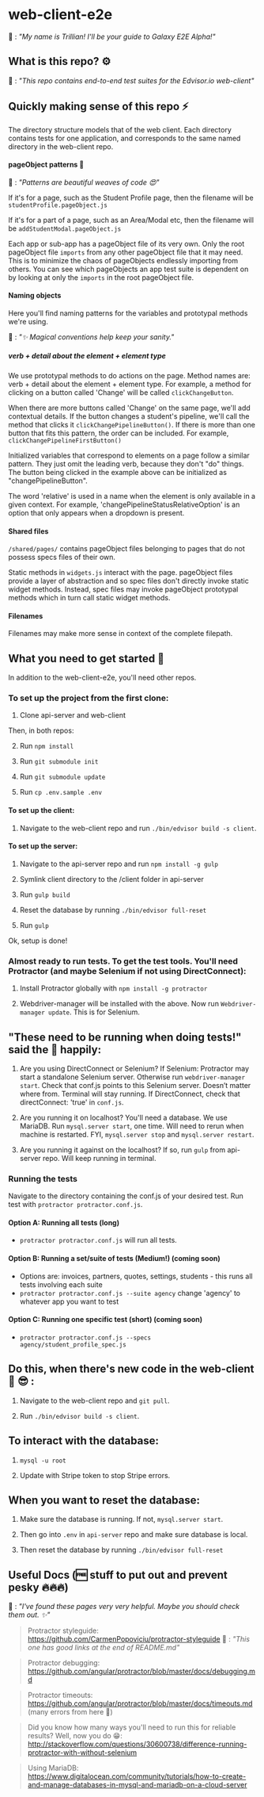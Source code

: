 # web-client-e2e

🤖 : *"My name is Trillian! I'll be your guide to Galaxy E2E Alpha!"*

## What is this repo? ⚙

🤖 : *"This repo contains end-to-end test suites for the Edvisor.io web-client"*

## Quickly making sense of this repo ⚡️

The directory structure models that of the web client. Each directory contains
tests for one application, and corresponds to the same named directory in the
web-client repo.

#### pageObject patterns 👚

🤖 : *"Patterns are beautiful weaves of code 😍"*

If it's for a page, such as the Student Profile page, then the filename will be
`studentProfile.pageObject.js`

If it's for a part of a page, such as an Area/Modal etc, then the filename will
be `addStudentModal.pageObject.js`

Each app or sub-app has a pageObject file of its very own. Only the root
pageObject file `imports` from any other pageObject file that it may need. This
is to minimize the chaos of pageObjects endlessly importing from others. You
can see which pageObjects an app test suite is dependent on by looking at only
the `imports` in the root pageObject file.

#### Naming objects

Here you'll find naming patterns for the variables and prototypal methods we're
using.

🤖 : *"✨ Magical conventions help keep your sanity."*

##### verb + detail about the element + element type

We use prototypal methods to do actions on the page. Method names are:
verb + detail about the element + element type. For example, a method for
clicking on a button called 'Change' will be called `clickChangeButton`.

When there are more buttons called 'Change' on the same page, we'll add
contextual details. If the button changes a student's pipeline, we'll call the
method that clicks it `clickChangePipelineButton()`. If there is more than one
button that  fits this pattern, the order can be included. For example,
`clickChangePipelineFirstButton()`

Initialized variables that correspond to elements on a page follow a similar
pattern. They just omit the leading verb, because they don't "do" things. The
button being clicked in the example above can be initialized as
"changePipelineButton".

The word 'relative' is used in a name when the element is only available in a
given context. For example, 'changePipelineStatusRelativeOption' is an option
that only appears when a dropdown is present.

#### Shared files

`/shared/pages/` contains pageObject files belonging to pages that do not
possess specs files of their own.

Static methods in `widgets.js` interact with the page. pageObject files provide
a layer of abstraction and so spec files don't directly invoke static widget
methods. Instead, spec files may invoke pageObject prototypal methods which
in turn call static widget methods.

#### Filenames

Filenames may make more sense in context of the complete filepath.

## What you need to get started 🐣

In addition to the web-client-e2e, you'll need other repos.

### To set up the project from the first clone:

1. Clone api-server and web-client

Then, in both repos:

2. Run `npm install`

3. Run `git submodule init`

4. Run `git submodule update`

5. Run `cp .env.sample .env`

#### To set up the client:

1. Navigate to the web-client repo and run `./bin/edvisor build -s client`.

#### To set up the server:

1. Navigate to the api-server repo and run `npm install -g gulp`

2. Symlink client directory to the /client folder in api-server

3. Run `gulp build`

4. Reset the database by running `./bin/edvisor full-reset`

5. Run `gulp`

Ok, setup is done!

### Almost ready to run tests. To get the test tools. You'll need Protractor (and maybe Selenium if not using DirectConnect):

1. Install Protractor globally with `npm install -g protractor`

2. Webdriver-manager will be installed with the above. Now run `Webdriver-manager update`. This is for Selenium.

## "These need to be running when doing tests!" said the 🤖 happily:

1. Are you using DirectConnect or Selenium? If Selenium: Protractor may start a standalone Selenium server. Otherwise run `webdriver-manager start`. Check that conf.js points to this Selenium server. Doesn’t matter where from. Terminal will stay running. If DirectConnect, check that directConnect: 'true' in `conf.js`.

2. Are you running it on localhost? You'll need a database. We use MariaDB. Run `mysql.server start`, one time. Will need to rerun when machine is restarted. FYI, `mysql.server stop` and `mysql.server restart`.

3. Are you running it against on the localhost? If so, run `gulp` from api-server repo. Will keep running in terminal.

### Running the tests

Navigate to the directory containing the conf.js of your desired test. Run test with `protractor protractor.conf.js`.

#### Option A: Running all tests (long)
- `protractor protractor.conf.js` will run all tests.

#### Option B: Running a set/suite of tests (Medium!) (coming soon)
- Options are: invoices, partners, quotes, settings, students - this runs all tests involving each suite
- `protractor protractor.conf.js --suite agency` change 'agency' to whatever app you want to test

#### Option C: Running one specific test (short) (coming soon)
- `protractor protractor.conf.js --specs agency/student_profile_spec.js`

## Do this, when there's new code in the web-client 🌱 😎 :

1. Navigate to the web-client repo and `git pull`.

2. Run `./bin/edvisor build -s client`.

## To interact with the database:

1. `mysql -u root`

2. Update with Stripe token to stop Stripe errors.

## When you want to reset the database:

1. Make sure the database is running. If not, `mysql.server start`.

2. Then go into `.env` in `api-server` repo and make sure database is local.

3. Then reset the database by running `./bin/edvisor full-reset`

## Useful Docs (🆓 stuff to put out and prevent pesky 🔥🔥🔥)

🤖 : *"I've found these pages very very helpful. Maybe you should check them
out. ✨"*

> Protractor styleguide: https://github.com/CarmenPopoviciu/protractor-styleguide 🤖 : *"This one has good links at the end of README.md"*

> Protractor debugging: https://github.com/angular/protractor/blob/master/docs/debugging.md

> Protractor timeouts: https://github.com/angular/protractor/blob/master/docs/timeouts.md (many errors from here 💩)

> Did you know how many ways you'll need to run this for reliable results? Well, now you do 😁: http://stackoverflow.com/questions/30600738/difference-running-protractor-with-without-selenium

> Using MariaDB: https://www.digitalocean.com/community/tutorials/how-to-create-and-manage-databases-in-mysql-and-mariadb-on-a-cloud-server
